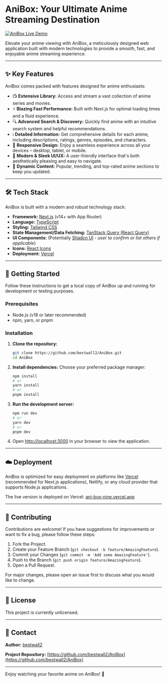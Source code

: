 # AniBox: Your Ultimate Anime Streaming Destination

[![AniBox Live Demo](https://img.shields.io/badge/Live_Demo-ani--box--nine.vercel.app-brightgreen?style=for-the-badge&logo=vercel)](https://ani-box-nine.vercel.app/)

Elevate your anime viewing with AniBox, a meticulously designed web application built with modern technologies to provide a smooth, fast, and enjoyable anime streaming experience.

<!--
TODO: Add a compelling screenshot or GIF of AniBox in action here!
e.g., <p align="center"><img src="link_to_your_screenshot.png" alt="AniBox Screenshot" width="750"></p>
-->

---

## ✨ Key Features

AniBox comes packed with features designed for anime enthusiasts:

-   📺 **Extensive Library:** Access and stream a vast collection of anime series and movies.
-   ⚡ **Blazing Fast Performance:** Built with Next.js for optimal loading times and a fluid experience.
-   🔍 **Advanced Search & Discovery:** Quickly find anime with an intuitive search system and helpful recommendations.
-   ℹ️ **Detailed Information:** Get comprehensive details for each anime, including descriptions, ratings, genres, episodes, and characters.
-   📱 **Responsive Design:** Enjoy a seamless experience across all your devices – desktop, tablet, or mobile.
-   🎨 **Modern & Sleek UI/UX:** A user-friendly interface that's both aesthetically pleasing and easy to navigate.
-   🔄 **Dynamic Content:** Popular, trending, and top-rated anime sections to keep you updated.

---

## 🛠️ Tech Stack

AniBox is built with a modern and robust technology stack:

-   **Framework:** [Next.js](https://nextjs.org/) (v14+ with App Router)
-   **Language:** [TypeScript](https://www.typescriptlang.org/)
-   **Styling:** [Tailwind CSS](https://tailwindcss.com/)
-   **State Management/Data Fetching:** [TanStack Query (React Query)](https://tanstack.com/query/latest)
-   **UI Components:** (Potentially [Shadcn UI](https://ui.shadcn.com/) - *user to confirm or list others if applicable*)
-   **Icons:** [React Icons](https://react-icons.github.io/react-icons/)
-   **Deployment:** [Vercel](https://vercel.com/)

---

## 🚀 Getting Started

Follow these instructions to get a local copy of AniBox up and running for development or testing purposes.

### Prerequisites

-   Node.js (v18 or later recommended)
-   npm, yarn, or pnpm

### Installation

1.  **Clone the repository:**
    ```bash
    git clone https://github.com/bestwall2/AniBox.git
    cd AniBox
    ```

2.  **Install dependencies:**
    Choose your preferred package manager:
    ```bash
    npm install
    # or
    yarn install
    # or
    pnpm install
    ```

3.  **Run the development server:**
    ```bash
    npm run dev
    # or
    yarn dev
    # or
    pnpm dev
    ```

4.  Open [http://localhost:3000](http://localhost:3000) in your browser to view the application.

---

## ☁️ Deployment

AniBox is optimized for easy deployment on platforms like [Vercel](https://vercel.com/) (recommended for Next.js applications), Netlify, or any cloud provider that supports Node.js applications.

The live version is deployed on Vercel: [ani-box-nine.vercel.app](https://ani-box-nine.vercel.app/)

---

## 🤝 Contributing

Contributions are welcome! If you have suggestions for improvements or want to fix a bug, please follow these steps:

1.  Fork the Project.
2.  Create your Feature Branch (`git checkout -b feature/AmazingFeature`).
3.  Commit your Changes (`git commit -m 'Add some AmazingFeature'`).
4.  Push to the Branch (`git push origin feature/AmazingFeature`).
5.  Open a Pull Request.

For major changes, please open an issue first to discuss what you would like to change.

---

## 📜 License

This project is currently unlicensed.

<!--
IMPORTANT: Please choose a license for your project to define how others can use, modify, and distribute it.
Common open-source licenses include:
- MIT License: Permissive and simple.
- Apache License 2.0: Permissive, provides patent rights.
- GNU GPLv3: Strong copyleft, ensures derivatives remain open source.

You can add a LICENSE file to your repository (e.g., LICENSE.md) and update this section.
For example, if you choose MIT:
Distributed under the MIT License. See `LICENSE.md` for more information.
-->

---

## 📧 Contact

**Author:** [bestwall2](https://github.com/bestwall2)

**Project Repository:** [https://github.com/bestwall2/AniBox](https://github.com/bestwall2/AniBox)

---

Enjoy watching your favorite anime on AniBox! 🎉
